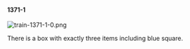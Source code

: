 #### 1371-1
![train-1371-1-0.png](https://github.com/lil-lab/nlvr/raw/master/nlvr/train/images/40/train-1371-1-0.png "train-1371-1-0.png")

There is a box with exactly three items including blue square.